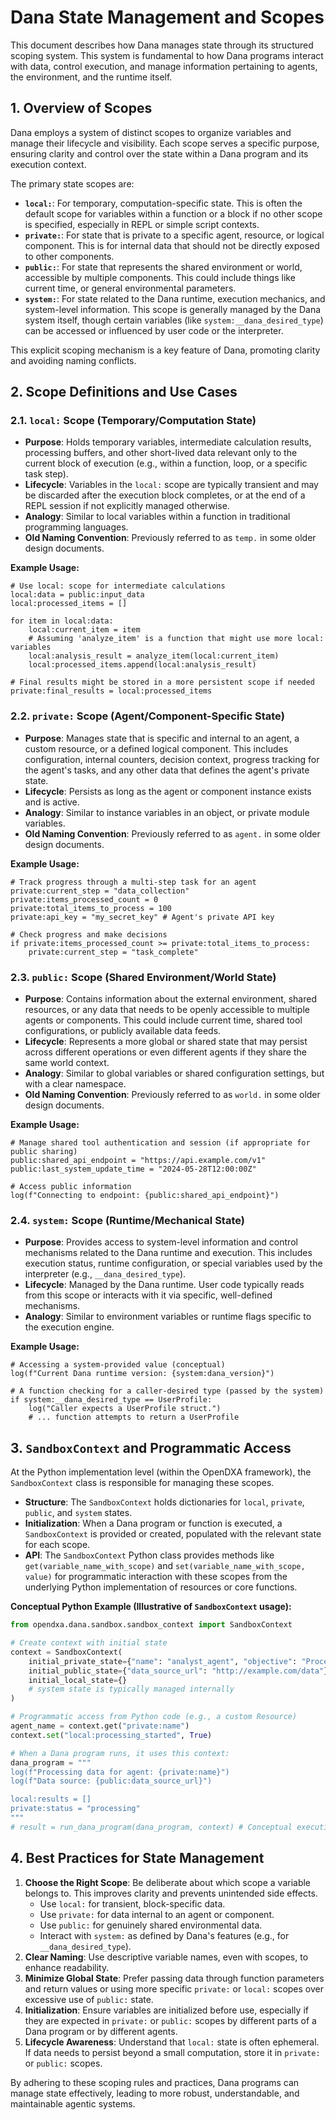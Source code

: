 # Dana State Management and Scopes

This document describes how Dana manages state through its structured scoping system. This system is fundamental to how Dana programs interact with data, control execution, and manage information pertaining to agents, the environment, and the runtime itself.

## 1. Overview of Scopes

Dana employs a system of distinct scopes to organize variables and manage their lifecycle and visibility. Each scope serves a specific purpose, ensuring clarity and control over the state within a Dana program and its execution context.

The primary state scopes are:

*   **`local:`**: For temporary, computation-specific state. This is often the default scope for variables within a function or a block if no other scope is specified, especially in REPL or simple script contexts.
*   **`private:`**: For state that is private to a specific agent, resource, or logical component. This is for internal data that should not be directly exposed to other components.
*   **`public:`**: For state that represents the shared environment or world, accessible by multiple components. This could include things like current time, or general environmental parameters.
*   **`system:`**: For state related to the Dana runtime, execution mechanics, and system-level information. This scope is generally managed by the Dana system itself, though certain variables (like `system:__dana_desired_type`) can be accessed or influenced by user code or the interpreter.

This explicit scoping mechanism is a key feature of Dana, promoting clarity and avoiding naming conflicts.

## 2. Scope Definitions and Use Cases

### 2.1. `local:` Scope (Temporary/Computation State)

*   **Purpose**: Holds temporary variables, intermediate calculation results, processing buffers, and other short-lived data relevant only to the current block of execution (e.g., within a function, loop, or a specific task step).
*   **Lifecycle**: Variables in the `local:` scope are typically transient and may be discarded after the execution block completes, or at the end of a REPL session if not explicitly managed otherwise.
*   **Analogy**: Similar to local variables within a function in traditional programming languages.
*   **Old Naming Convention**: Previously referred to as `temp.` in some older design documents.

**Example Usage:**
```dana
# Use local: scope for intermediate calculations
local:data = public:input_data
local:processed_items = []

for item in local:data:
    local:current_item = item
    # Assuming 'analyze_item' is a function that might use more local: variables
    local:analysis_result = analyze_item(local:current_item)
    local:processed_items.append(local:analysis_result)

# Final results might be stored in a more persistent scope if needed
private:final_results = local:processed_items
```

### 2.2. `private:` Scope (Agent/Component-Specific State)

*   **Purpose**: Manages state that is specific and internal to an agent, a custom resource, or a defined logical component. This includes configuration, internal counters, decision context, progress tracking for the agent's tasks, and any other data that defines the agent's private state.
*   **Lifecycle**: Persists as long as the agent or component instance exists and is active.
*   **Analogy**: Similar to instance variables in an object, or private module variables.
*   **Old Naming Convention**: Previously referred to as `agent.` in some older design documents.

**Example Usage:**
```dana
# Track progress through a multi-step task for an agent
private:current_step = "data_collection"
private:items_processed_count = 0
private:total_items_to_process = 100
private:api_key = "my_secret_key" # Agent's private API key

# Check progress and make decisions
if private:items_processed_count >= private:total_items_to_process:
    private:current_step = "task_complete"
```

### 2.3. `public:` Scope (Shared Environment/World State)

*   **Purpose**: Contains information about the external environment, shared resources, or any data that needs to be openly accessible to multiple agents or components. This could include current time, shared tool configurations, or publicly available data feeds.
*   **Lifecycle**: Represents a more global or shared state that may persist across different operations or even different agents if they share the same world context.
*   **Analogy**: Similar to global variables or shared configuration settings, but with a clear namespace.
*   **Old Naming Convention**: Previously referred to as `world.` in some older design documents.

**Example Usage:**
```dana
# Manage shared tool authentication and session (if appropriate for public sharing)
public:shared_api_endpoint = "https://api.example.com/v1"
public:last_system_update_time = "2024-05-28T12:00:00Z"

# Access public information
log(f"Connecting to endpoint: {public:shared_api_endpoint}")
```

### 2.4. `system:` Scope (Runtime/Mechanical State)

*   **Purpose**: Provides access to system-level information and control mechanisms related to the Dana runtime and execution. This includes execution status, runtime configuration, or special variables used by the interpreter (e.g., `__dana_desired_type`).
*   **Lifecycle**: Managed by the Dana runtime. User code typically reads from this scope or interacts with it via specific, well-defined mechanisms.
*   **Analogy**: Similar to environment variables or runtime flags specific to the execution engine.

**Example Usage:**
```dana
# Accessing a system-provided value (conceptual)
log(f"Current Dana runtime version: {system:dana_version}")

# A function checking for a caller-desired type (passed by the system)
if system:__dana_desired_type == UserProfile:
    log("Caller expects a UserProfile struct.")
    # ... function attempts to return a UserProfile
```

## 3. `SandboxContext` and Programmatic Access

At the Python implementation level (within the OpenDXA framework), the `SandboxContext` class is responsible for managing these scopes.

*   **Structure**: The `SandboxContext` holds dictionaries for `local`, `private`, `public`, and `system` states.
*   **Initialization**: When a Dana program or function is executed, a `SandboxContext` is provided or created, populated with the relevant state for each scope.
*   **API**: The `SandboxContext` Python class provides methods like `get(variable_name_with_scope)` and `set(variable_name_with_scope, value)` for programmatic interaction with these scopes from the underlying Python implementation of resources or core functions.

**Conceptual Python Example (Illustrative of `SandboxContext` usage):**
```python
from opendxa.dana.sandbox.sandbox_context import SandboxContext

# Create context with initial state
context = SandboxContext(
    initial_private_state={"name": "analyst_agent", "objective": "Process data"},
    initial_public_state={"data_source_url": "http://example.com/data"},
    initial_local_state={}
    # system state is typically managed internally
)

# Programmatic access from Python code (e.g., a custom Resource)
agent_name = context.get("private:name")
context.set("local:processing_started", True)

# When a Dana program runs, it uses this context:
dana_program = """
log(f"Processing data for agent: {private:name}")
log(f"Data source: {public:data_source_url}")

local:results = []
private:status = "processing"
"""
# result = run_dana_program(dana_program, context) # Conceptual execution
```

## 4. Best Practices for State Management

1.  **Choose the Right Scope**: Be deliberate about which scope a variable belongs to. This improves clarity and prevents unintended side effects.
    *   Use `local:` for transient, block-specific data.
    *   Use `private:` for data internal to an agent or component.
    *   Use `public:` for genuinely shared environmental data.
    *   Interact with `system:` as defined by Dana's features (e.g., for `__dana_desired_type`).
2.  **Clear Naming**: Use descriptive variable names, even with scopes, to enhance readability.
3.  **Minimize Global State**: Prefer passing data through function parameters and return values or using more specific `private:` or `local:` scopes over excessive use of `public:` state.
4.  **Initialization**: Ensure variables are initialized before use, especially if they are expected in `private:` or `public:` scopes by different parts of a Dana program or by different agents.
5.  **Lifecycle Awareness**: Understand that `local:` state is often ephemeral. If data needs to persist beyond a small computation, store it in `private:` or `public:` scopes.

By adhering to these scoping rules and practices, Dana programs can manage state effectively, leading to more robust, understandable, and maintainable agentic systems. 